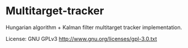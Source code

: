 # Multitarget-tracker
Hungarian algorithm + Kalman filter multitarget tracker implementation.

License: GNU GPLv3 http://www.gnu.org/licenses/gpl-3.0.txt 
